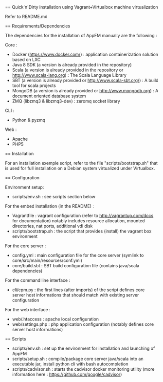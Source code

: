== Quick'n'Dirty installation using Vagrant+Virtualbox machine virtualization

Refer to README.md

== Requirements/Dependencies

The dependencies for the installation of AppFM manually are the following :

Core : 
- Docker (https://www.docker.com/) : application containerization solution based on LXC
- Java 8 SDK (a version is already provided in the repository)
- Scala (a version is already provided in the repository or http://www.scala-lang.org) : The Scala Language Library
- SBT (a version is already provided or http://www.scala-sbt.org/) : A build tool for scala projects
- MongoDB (a version is already provided or http://www.mongodb.org) : A document oriented database system  
- ZMQ (libzmq3 & libzmq3-dev) : zeromq socket library

CLI :
- Python & pyzmq  

Web :
- Apache
- PHP5


== Installation

For an installation exemple script, refer to the file "scripts/bootstrap.sh" that is used for full installation on a Debian system virtualized under Virtualbox.

== Configuration

Environment setup:
- scripts/env.sh : see scripts section below

For the embed installation (in the README) :
- Vagrantfile : vagrant configuration (refer to http://vagrantup.com/docs for documentation) notably includes resource allocation, mounted directories, nat ports, additional vdi disk
- scripts/bootstrap.sh : the script that provides (install) the vagrant box environment

For the core server : 
- config.yml : main configuration file for the core server (symlink to core/src/main/resources/conf.yml)
- core/build.sbt : SBT build configuration file (contains java/scala dependencies)

For the command line interface :
- cli/cpm.py : the first lines (after imports) of the script defines core server host informations that should match with existing server configuration

For the web interface :
- web/.htaccess : apache local configuration
- web/settings.php : php application configuration (notably defines core server host informations)

== Scripts

- scripts/env.sh : set up the environment for installation and launching of AppFM
- scripts/setup.sh : compile/package core server java/scala into an executable jar, install python cli with bash autocompletion
- scripts/cadvisor.sh : starts the cadvisor docker monitoring utility (more information here : https://github.com/google/cadvisor)


